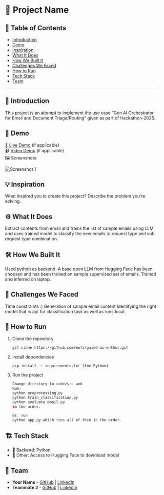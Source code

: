 # 🚀 Project Name

## 📌 Table of Contents
- [Introduction](#introduction)
- [Demo](#demo)
- [Inspiration](#inspiration)
- [What It Does](#what-it-does)
- [How We Built It](#how-we-built-it)
- [Challenges We Faced](#challenges-we-faced)
- [How to Run](#how-to-run)
- [Tech Stack](#tech-stack)
- [Team](#team)

---

## 🎯 Introduction
This project is an attempt to implement the use case "Gen AI Orchestrator for Email and Document Triage/Routing" given as part of Hackathon-2025.


## 🎥 Demo
🔗 [Live Demo](#) (if applicable)  
📹 [Video Demo](#) (if applicable)  
🖼️ Screenshots:

![Screenshot 1](link-to-image)

## 💡 Inspiration
What inspired you to create this project? Describe the problem you're solving.

## ⚙️ What It Does
Extract contents from email and trains the list of sample emails using LLM and uses trained model to classify the new emails to request type and sub request type combination.

## 🛠️ How We Built It
Used python as backend. 
A base open LLM from Hugging Face has been choosen and has been trained on sample supervised set of emails.
Trained and inferred on laptop.

## 🚧 Challenges We Faced
Time constraints :)
Generation of sample email content
Identifying the right model that is apt for classification task as well as runs local.

## 🏃 How to Run
1. Clone the repository  
   ```sh
   git clone https://github.com/ewfx/gaied-ai-enthus.git
   ```
2. Install dependencies  
   ```sh
   pip install -r requirements.txt (for Python)
   ```
3. Run the project  
   ```sh
   Change directory to code/src and
   Run:
   python preprocessing.py
   python train_classification.py
   python evaluate_email.py
   in the order.

   Or, run
   python app.py which runs all of them in the order. 
   ```

## 🏗️ Tech Stack
- 🔹 Backend: Python
- 🔹 Other: Access to Hugging Face to download model

## 👥 Team
- **Your Name** - [GitHub](#) | [LinkedIn](#)
- **Teammate 2** - [GitHub](#) | [LinkedIn](#)
